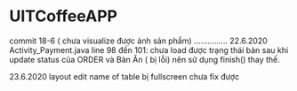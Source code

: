 # UITCoffeeAPP
commit 18-6 ( chưa visualize được ảnh sản phẩm)
...............
22.6.2020
Activity_Payment.java
line 98 đến 101: chưa load được trạng thái bàn sau khi update status của ORDER và Bàn Ăn ( bị lỗi) nên sử dụng finish() thay thế.

23.6.2020
layout edit name of table bị fullscreen chưa fix được
